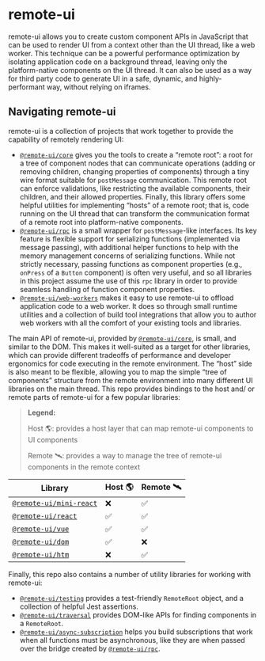 # remote-ui

remote-ui allows you to create custom component APIs in JavaScript that can be used to render UI from a context other than the UI thread, like a web worker. This technique can be a powerful performance optimization by isolating application code on a background thread, leaving only the platform-native components on the UI thread. It can also be used as a way for third party code to generate UI in a safe, dynamic, and highly-performant way, without relying on iframes.

## Navigating remote-ui

remote-ui is a collection of projects that work together to provide the capability of remotely rendering UI:

- [`@remote-ui/core`](packages/core) gives you the tools to create a “remote root”: a root for a tree of component nodes that can communicate operations (adding or removing children, changing properties of components) through a tiny wire format suitable for `postMessage` communication. This remote root can enforce validations, like restricting the available components, their children, and their allowed properties. Finally, this library offers some helpful utilities for implementing “hosts” of a remote root; that is, code running on the UI thread that can transform the communication format of a remote root into platform-native components.
- [`@remote-ui/rpc`](packages/rpc) is a small wrapper for `postMessage`-like interfaces. Its key feature is flexible support for serializing functions (implemented via message passing), with additional helper functions to help with the memory management concerns of serializing functions. While not strictly necessary, passing functions as component properties (e.g., `onPress` of a `Button` component) is often very useful, and so all libraries in this project assume the use of this `rpc` library in order to provide seamless handling of function component properties.
- [`@remote-ui/web-workers`](packages/web-workers) makes it easy to use remote-ui to offload application code to a web worker. It does so through small runtime utilities and a collection of build tool integrations that allow you to author web workers with all the comfort of your existing tools and libraries.

The main API of remote-ui, provided by [`@remote-ui/core`](packages/core), is small, and similar to the DOM. This makes it well-suited as a target for other libraries, which can provide different tradeoffs of performance and developer ergonomics for code executing in the remote environment. The “host” side is also meant to be flexible, allowing you to map the simple “tree of components” structure from the remote environment into many different UI libraries on the main thread. This repo provides bindings to the host and/ or remote parts of remote-ui for a few popular libraries:

> **Legend:**
>
> Host 🌎: provides a host layer that can map remote-ui components to UI components
>
> Remote 🛰️: provides a way to manage the tree of remote-ui components in the remote context

| Library                                        | Host 🌎 | Remote 🛰️ |
| ---------------------------------------------- | ------- | --------- |
| [`@remote-ui/mini-react`](packages/mini-react) | ❌      | ✅        |
| [`@remote-ui/react`](packages/react)           | ✅      | ✅        |
| [`@remote-ui/vue`](packages/vue)               | ✅      | ✅        |
| [`@remote-ui/dom`](packages/dom)               | ✅      | ❌        |
| [`@remote-ui/htm`](packages/htm)               | ❌      | ✅        |

Finally, this repo also contains a number of utility libraries for working with remote-ui:

- [`@remote-ui/testing`](packages/testing) provides a test-friendly `RemoteRoot` object, and a collection of helpful Jest assertions.
- [`@remote-ui/traversal`](packages/traversal) provides DOM-like APIs for finding components in a `RemoteRoot`.
- [`@remote-ui/async-subscription`](packages/async-subscription) helps you build subscriptions that work when all functions must be asynchronous, like they are when passed over the bridge created by [`@remote-ui/rpc`](packages/rpc).
